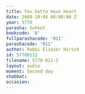 ```yaml
---
title: You Gotta Have Heart
date: 2009-10-04 00:00:00 Z
year: 5770
parasha: Sukkot
bookcode: '0'
fullparashacode: '011'
parashacode: '011'
author: Rabbi Eliezer Hirsch
id: 57700112
filename: 5770-011-2
layout: audio
moment: Second day
shabbat: 
occasion: 
---
```


